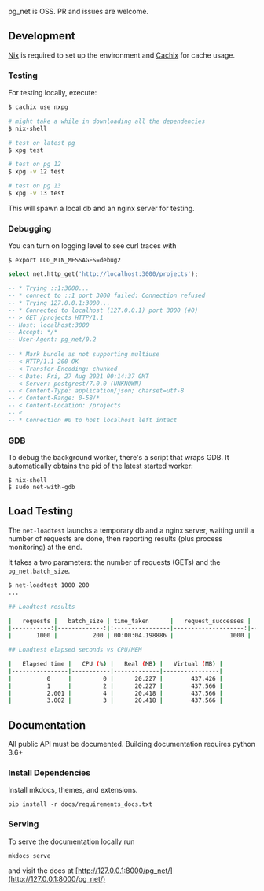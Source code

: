 pg_net is OSS. PR and issues are welcome.


## Development

[Nix](https://nixos.org/download.html) is required to set up the environment and [Cachix](https://docs.cachix.org/installation) for cache usage.


### Testing

For testing locally, execute:

```bash
$ cachix use nxpg

# might take a while in downloading all the dependencies
$ nix-shell

# test on latest pg
$ xpg test

# test on pg 12
$ xpg -v 12 test

# test on pg 13
$ xpg -v 13 test
```

This will spawn a local db and an nginx server for testing.

### Debugging

You can turn on logging level to see curl traces with

```
$ export LOG_MIN_MESSAGES=debug2
```

```sql
select net.http_get('http://localhost:3000/projects');

-- * Trying ::1:3000...
-- * connect to ::1 port 3000 failed: Connection refused
-- * Trying 127.0.0.1:3000...
-- * Connected to localhost (127.0.0.1) port 3000 (#0)
-- > GET /projects HTTP/1.1
-- Host: localhost:3000
-- Accept: */*
-- User-Agent: pg_net/0.2
--
-- * Mark bundle as not supporting multiuse
-- < HTTP/1.1 200 OK
-- < Transfer-Encoding: chunked
-- < Date: Fri, 27 Aug 2021 00:14:37 GMT
-- < Server: postgrest/7.0.0 (UNKNOWN)
-- < Content-Type: application/json; charset=utf-8
-- < Content-Range: 0-58/*
-- < Content-Location: /projects
-- <
-- * Connection #0 to host localhost left intact
```

### GDB

To debug the background worker, there's a script that wraps GDB. It automatically obtains the pid of the latest started worker:

```
$ nix-shell
$ sudo net-with-gdb
```

## Load Testing

The `net-loadtest` launchs a temporary db and a nginx server, waiting until a number of requests are done, then reporting results (plus process monitoring) at the end.

It takes a two parameters: the number of requests (GETs) and the `pg_net.batch_size`.

```bash
$ net-loadtest 1000 200
...

## Loadtest results

|   requests |   batch_size | time_taken      |   request_successes |   request_failures | last_failure_error   |
|-----------:|-------------:|:----------------|--------------------:|-------------------:|:---------------------|
|       1000 |          200 | 00:00:04.198886 |                1000 |                  0 |                      |

## Loadtest elapsed seconds vs CPU/MEM

|   Elapsed time |   CPU (%) |   Real (MB) |   Virtual (MB) |
|----------------|-----------|-------------|----------------|
|          0     |         0 |      20.227 |        437.426 |
|          1     |         2 |      20.227 |        437.566 |
|          2.001 |         4 |      20.418 |        437.566 |
|          3.002 |         3 |      20.418 |        437.566 |
```

## Documentation

All public API must be documented. Building documentation requires python 3.6+


### Install Dependencies

Install mkdocs, themes, and extensions.

```shell
pip install -r docs/requirements_docs.txt
```

### Serving

To serve the documentation locally run

```shell
mkdocs serve
```

and visit the docs at [http://127.0.0.1:8000/pg_net/](http://127.0.0.1:8000/pg_net/)
